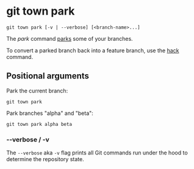 # git town park

```command-summary
git town park [-v | --verbose] [<branch-name>...]
```

The _park_ command [parks](../branch-types.md#parked-branches) some of your
branches.

To convert a parked branch back into a feature branch, use the [hack](hack.md)
command.

## Positional arguments

Park the current branch:

```fish
git town park
```

Park branches "alpha" and "beta":

```fish
git town park alpha beta
```

### --verbose / -v

The `--verbose` aka `-v` flag prints all Git commands run under the hood to
determine the repository state.
